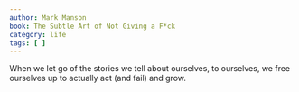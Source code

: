```yaml
---
author: Mark Manson
book: The Subtle Art of Not Giving a F*ck
category: life
tags: [ ]
---
```

When we let go of the stories we tell about ourselves, to ourselves, we free ourselves up to actually act (and fail) and grow.



